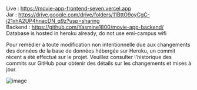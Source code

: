 Live : https://movie-app-frontend-seven.vercel.app <br/>
Jar : https://drive.google.com/drive/folders/11BttO9oyCgC-j21xhA2UP4hnacDN_q9z?usp=sharing <br/>
Backend : https://github.com/Yasmine1800/movie-app-backend/ <br/>
Database is hosted in heroku already, do not use emi-campus wifi <br/>


Pour remédier à toute modification non intentionnelle due aux changements des données de la base de données hébergée sur Heroku, un commit récent a été effectué sur le projet. Veuillez consulter l'historique des commits sur GitHub pour obtenir des détails sur les changements et mises à jour. <br/>

![image](https://github.com/Yasmine1800/movie-app-frontend/assets/107960867/99c361c7-c1ce-4992-8e7e-08ea5397e8a2)
